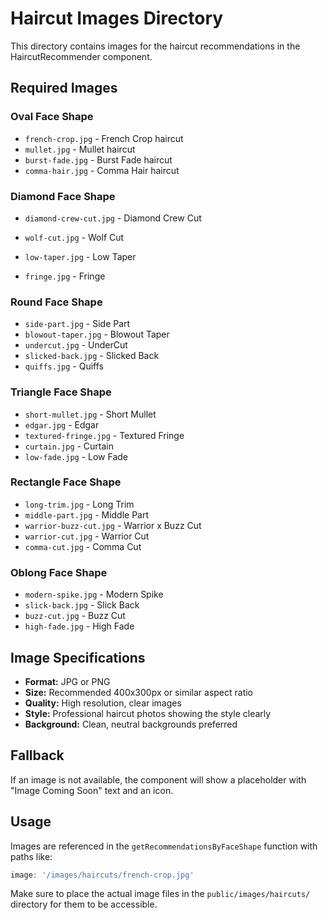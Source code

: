 # Haircut Images Directory

This directory contains images for the haircut recommendations in the HaircutRecommender component.

## Required Images

### Oval Face Shape
- `french-crop.jpg` - French Crop haircut
- `mullet.jpg` - Mullet haircut
- `burst-fade.jpg` - Burst Fade haircut
- `comma-hair.jpg` - Comma Hair haircut

### Diamond Face Shape
- `diamond-crew-cut.jpg` - Diamond Crew Cut
- `wolf-cut.jpg` - Wolf Cut
- `low-taper.jpg` - Low Taper

- `fringe.jpg` - Fringe

### Round Face Shape
- `side-part.jpg` - Side Part
- `blowout-taper.jpg` - Blowout Taper
- `undercut.jpg` - UnderCut
- `slicked-back.jpg` - Slicked Back
- `quiffs.jpg` - Quiffs

### Triangle Face Shape
- `short-mullet.jpg` - Short Mullet
- `edgar.jpg` - Edgar
- `textured-fringe.jpg` - Textured Fringe
- `curtain.jpg` - Curtain
- `low-fade.jpg` - Low Fade

### Rectangle Face Shape
- `long-trim.jpg` - Long Trim
- `middle-part.jpg` - Middle Part
- `warrior-buzz-cut.jpg` - Warrior x Buzz Cut
- `warrior-cut.jpg` - Warrior Cut
- `comma-cut.jpg` - Comma Cut

### Oblong Face Shape
- `modern-spike.jpg` - Modern Spike
- `slick-back.jpg` - Slick Back
- `buzz-cut.jpg` - Buzz Cut
- `high-fade.jpg` - High Fade

## Image Specifications

- **Format:** JPG or PNG
- **Size:** Recommended 400x300px or similar aspect ratio
- **Quality:** High resolution, clear images
- **Style:** Professional haircut photos showing the style clearly
- **Background:** Clean, neutral backgrounds preferred

## Fallback

If an image is not available, the component will show a placeholder with "Image Coming Soon" text and an icon.

## Usage

Images are referenced in the `getRecommendationsByFaceShape` function with paths like:
```javascript
image: '/images/haircuts/french-crop.jpg'
```

Make sure to place the actual image files in the `public/images/haircuts/` directory for them to be accessible.
